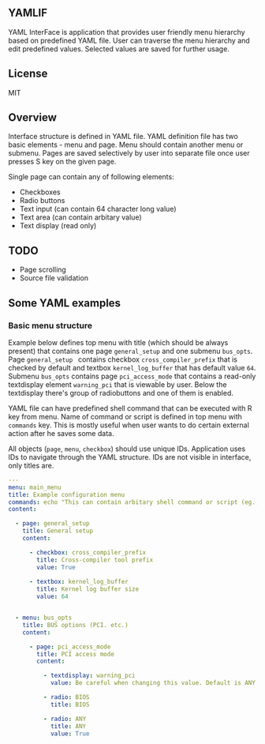 ## YAMLIF

YAML InterFace is application that provides user friendly menu hierarchy based on predefined YAML file. User can
traverse the menu hierarchy and edit predefined values. Selected values are saved for further usage.

## License

MIT

## Overview

Interface structure is defined in YAML file. YAML definition file has two basic elements - menu and page. Menu
should contain another menu or submenu. Pages are saved selectively by user into separate file once user presses
S key on the given page. 

Single page can contain any of following elements:

- Checkboxes
- Radio buttons
- Text input (can contain 64 character long value)
- Text area (can contain arbitary value)
- Text display (read only)

## TODO

- Page scrolling
- Source file validation

## Some YAML examples

### Basic menu structure

Example below defines top menu with title (which should be always present) that contains one page `general_setup` and
one submenu `bus_opts`. Page `general_setup ` contains checkbox `cross_compiler_prefix` that is checked by default and
textbox `kernel_log_buffer` that has default value `64`. Submenu `bus_opts` contains page `pci_access_mode` that
contains a read-only textdisplay element `warning_pci` that is viewable by user. Below the textdisplay there's group
of radiobuttons and one of them is enabled.

YAML file can have predefined shell command that can be executed with R key from menu. Name of command or script
is defined in top menu with `commands` key. This is mostly useful when user wants to do certain external action after
he saves some data.

All objects (`page`, `menu`, `checkbox`) should use unique IDs. Application uses IDs to navigate through the YAML
structure. IDs are not visible in interface, only titles are.

``` YAML
---
menu: main_menu
title: Example configuration menu
commands: echo "This can contain arbitary shell command or script (eg., ./script.sh)"
content:

  - page: general_setup
    title: General setup
    content:

      - checkbox: cross_compiler_prefix
        title: Cross-compiler tool prefix
        value: True
        
      - textbox: kernel_log_buffer
        title: Kernel log buffer size
        value: 64


  - menu: bus_opts
    title: BUS options (PCI. etc.)
    content:

      - page: pci_access_mode
        title: PCI access mode
        content:

          - textdisplay: warning_pci
            value: Be careful when changing this value. Default is ANY.

          - radio: BIOS
            title: BIOS

          - radio: ANY
            title: ANY
            value: True
```